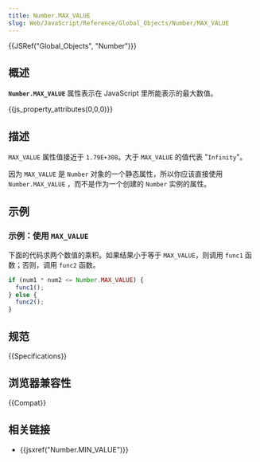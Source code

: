 ```yaml
---
title: Number.MAX_VALUE
slug: Web/JavaScript/Reference/Global_Objects/Number/MAX_VALUE
---
```


{{JSRef("Global_Objects", "Number")}}

## 概述

**`Number.MAX_VALUE`** 属性表示在 JavaScript 里所能表示的最大数值。

{{js_property_attributes(0,0,0)}}

## 描述

`MAX_VALUE` 属性值接近于 `1.79E+308`。大于 `MAX_VALUE` 的值代表 "`Infinity`"。

因为 `MAX_VALUE` 是 `Number` 对象的一个静态属性，所以你应该直接使用`Number.MAX_VALUE` ，而不是作为一个创建的 `Number` 实例的属性。

## 示例

### 示例：使用 `MAX_VALUE`

下面的代码求两个数值的乘积。如果结果小于等于 `MAX_VALUE`，则调用 `func1` 函数；否则，调用 `func2` 函数。

```js
if (num1 * num2 <= Number.MAX_VALUE) {
  func1();
} else {
  func2();
}
```

## 规范

{{Specifications}}

## 浏览器兼容性

{{Compat}}

## 相关链接

- {{jsxref("Number.MIN_VALUE")}}
